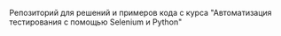 Репозиторий для решений и примеров кода с курса "Автоматизация тестирования с помощью Selenium и Python"
